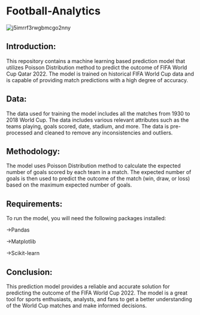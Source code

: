 # Football-Analytics

![j5imrrf3rwgbmcgo2nny](https://user-images.githubusercontent.com/95485002/218265740-a3c6b687-d3ec-4acf-84db-0cefd7738c22.jpg)

## Introduction:
This repository contains a machine learning based prediction model that utilizes Poisson Distribution method to predict the outcome of FIFA World Cup Qatar 2022. The model is trained on historical FIFA World Cup data and is capable of providing match predictions with a high degree of accuracy.

## Data:
The data used for training the model includes all the matches from 1930 to 2018 World Cup. The data includes various relevant attributes such as the teams playing, goals scored, date, stadium, and more. The data is pre-processed and cleaned to remove any inconsistencies and outliers.

## Methodology:
The model uses Poisson Distribution method to calculate the expected number of goals scored by each team in a match. The expected number of goals is then used to predict the outcome of the match (win, draw, or loss) based on the maximum expected number of goals.

## Requirements:
To run the model, you will need the following packages installed:

->Pandas

->Matplotlib

->Scikit-learn

## Conclusion:

This prediction model provides a reliable and accurate solution for predicting the outcome of the FIFA World Cup 2022. The model is a great tool for sports enthusiasts, analysts, and fans to get a better understanding of the World Cup matches and make informed decisions.



